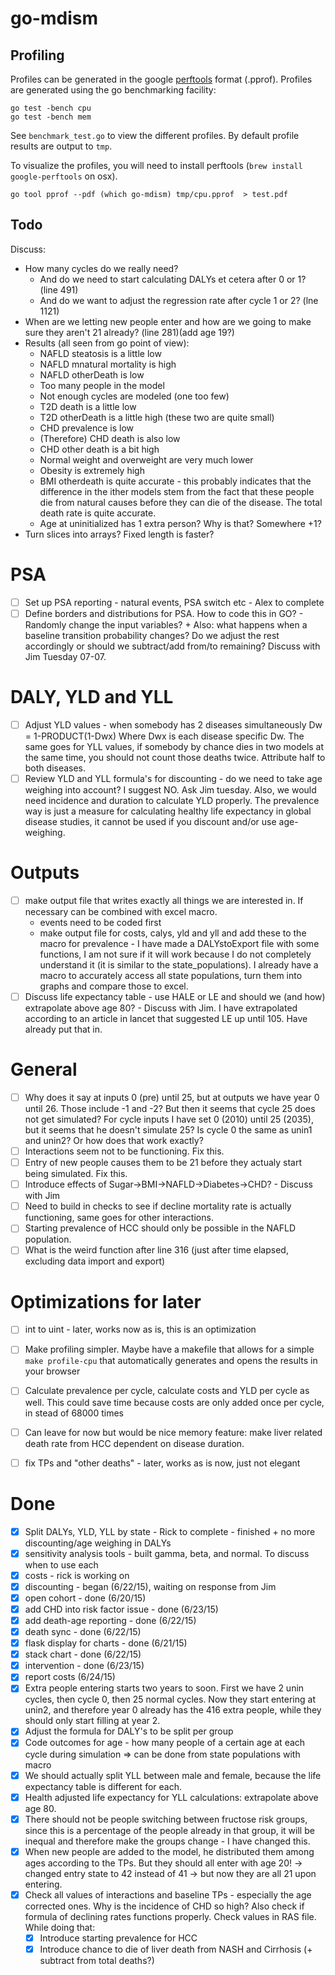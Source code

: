 # go-mdism

## Profiling

Profiles can be generated in the google [perftools](https://code.google.com/p/gperftools/) format (.pprof).
Profiles are generated using the go benchmarking facility:

```
go test -bench cpu
go test -bench mem
```

See `benchmark_test.go` to view the different profiles. By default profile results are output to `tmp`.

To visualize the profiles, you will need to install perftools (`brew install google-perftools` on osx).

```
go tool pprof --pdf (which go-mdism) tmp/cpu.pprof  > test.pdf
```

## Todo
Discuss:
- How many cycles do we really need?
	- And do we need to start calculating DALYs et cetera after 0 or 1? (line 491)
	- And do we want to adjust the regression rate after cycle 1 or 2? (lne 1121)
- When are we letting new people enter and how are we going to make sure they aren't 21 already? (line 281)(add age 19?)
- Results (all seen from go point of view):
	- NAFLD steatosis is a little low
	- NAFLD mnatural mortality is high
	- NAFLD otherDeath is low
	- Too many people in the model
	- Not enough cycles are modeled (one too few)
	- T2D death is a little low
	- T2D otherDeath is a little high (these two are quite small)
	- CHD prevalence is low
	- (Therefore) CHD death is also low
	- CHD other death is a bit high
	- Normal weight and overweight are very much lower
	- Obesity is extremely high
	- BMI otherdeath is quite accurate - this probably indicates that the difference in the ither models stem from the fact that these people die from natural causes before they can die of the disease. The total death rate is quite accurate.
	- Age at uninitialized has 1 extra person? Why is that? Somewhere +1?
- Turn slices into arrays? Fixed length is faster?

# PSA
- [ ] Set up PSA reporting - natural events, PSA switch etc - Alex to complete
- [ ] Define borders and distributions for PSA. How to code this in GO? - Randomly change the input variables? + Also: what happens when a baseline transition probability changes? Do we adjust the rest accordingly or should we subtract/add from/to remaining? Discuss with Jim Tuesday 07-07.

# DALY, YLD and YLL
- [ ] Adjust YLD values - when somebody has 2 diseases simultaneously Dw = 1-PRODUCT(1-Dwx) Where Dwx is each disease specific Dw.
The same goes for YLL values, if somebody by chance dies in two models at the same time, you should not count those deaths twice. Attribute half to both diseases.
- [ ] Review YLD and YLL formula's for discounting - do we need to take age weighing into account? I suggest NO. Ask Jim tuesday. Also, we would need incidence and duration to calculate YLD properly. The prevalence way is just a measure for calculating healthy life expectancy in global disease studies, it cannot be used if you discount and/or use age-weighing.

# Outputs
- [ ] make output file that writes exactly all things we are interested in. If necessary can be combined with excel macro.
	- events need to be coded first
	- make output file for costs, calys, yld and yll and add these to the macro for prevalence - I have made a DALYstoExport file with some functions, I am not sure if it will work because I do not completely understand it (it is similar to the state_populations).
	I already have a macro to accurately access all state populations, turn them into graphs and compare those to excel.
- [ ] Discuss life expectancy table - use HALE or LE and should we (and how) extrapolate above age 80? - Discuss with Jim.
	I have extrapolated according to an article in lancet that suggested LE up until 105. Have already put that in.

# General
- [ ] Why does it say at inputs 0 (pre) until 25, but at outputs we have year 0 until 26. Those include -1 and -2? But then it seems that cycle 25 does not get simulated? For cycle inputs I have set 0 (2010) until 25 (2035), but it seems that he doesn't simulate 25?
	Is cycle 0 the same as unin1 and unin2? Or how does that work exactly?
- [ ] Interactions seem not to be functioning. Fix this.
- [ ] Entry of new people causes them to be 21 before they actualy start being simulated. Fix this.
- [ ] Introduce effects of Sugar->BMI->NAFLD->Diabetes->CHD? - Discuss with Jim
- [ ] Need to build in checks to see if decline mortality rate is actually functioning, same goes for other interactions.
- [ ] Starting prevalence of HCC should only be possible in the NAFLD population.
- [ ] What is the weird function after line 316 (just after time elapsed, excluding data import and export)

# Optimizations for later
- [ ] int to uint - later, works now as is, this is an optimization
- [ ] Make profiling simpler. Maybe have a makefile that allows for a simple `make profile-cpu` that automatically generates and opens the results in your browser
- [ ] Calculate prevalence per cycle, calculate costs and YLD per cycle as well. This could save time because costs are only added once per cycle, in stead of 68000 times
- [ ] Can leave for now but would be nice memory feature: make liver related death rate from HCC dependent on disease duration.
- [ ] fix TPs and "other deaths" - later, works as is now, just not elegant


# Done
- [X] Split DALYs, YLD, YLL by state - Rick to complete - finished + no more discounting/age weighing in DALYs
- [X] sensitivity analysis tools - built gamma, beta, and normal. To discuss when to use each
- [x] costs - rick is working on
- [x] discounting - began (6/22/15), waiting on response from Jim
- [x] open cohort - done (6/20/15)
- [x] add CHD into risk factor issue - done  (6/23/15)
- [x] add death-age reporting - done  (6/22/15)
- [x] death sync - done  (6/22/15)
- [x] flask display for charts - done  (6/21/15)
- [x] stack chart - done  (6/22/15)
- [x] intervention - done (6/23/15)
- [x] report costs (6/24/15)
- [x] Extra people entering starts two years to soon. First we have 2 unin cycles, then cycle 0, then 25 normal cycles. Now they start entering at unin2, and therefore year 0 already has the 416 extra people, while they should only start filling at year 2.
- [x] Adjust the formula for DALY's to be split per group
- [x] Code outcomes for age - how many people of a certain age at each cycle during simulation => can be done from state populations with macro
- [x] We should actually split YLL between male and female, because the life expectancy table is different for each.
- [x] Health adjusted life expectancy for YLL calculations: extrapolate above age 80.
- [x] There should not be people switching between fructose risk groups, since this is a percentage of the people already in that group, it will be inequal and therefore make the groups change - I have changed this.
- [x] When new people are added to the model, he distributed them among ages according to the TPs. But they should all enter with age 20! -> changed entry state to 42 instead of 41 -> but now they are all 21 upon entering.
- [x] Check all values of interactions and baseline TPs - especially the age corrected ones. Why is the incidence of CHD so high? Also check if formula of declining rates functions properly. Check values in RAS file. While doing that:
	- [x] Introduce starting prevalence for HCC
	- [x] Introduce chance to die of liver death from NASH and Cirrhosis (+ subtract from total deaths?)